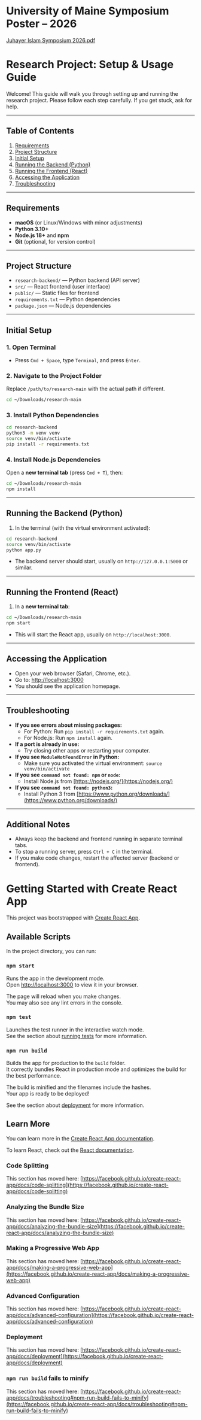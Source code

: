 # University of Maine Symposium Poster – 2026
[Juhayer Islam Symposium 2026.pdf](https://github.com/user-attachments/files/21745233/Juhayer.Islam.Symposium.2026.pdf)

# Research Project: Setup & Usage Guide

Welcome! This guide will walk you through setting up and running the research project. Please follow each step carefully. If you get stuck, ask for help.

---

## Table of Contents
1. [Requirements](#requirements)
2. [Project Structure](#project-structure)
3. [Initial Setup](#initial-setup)
4. [Running the Backend (Python)](#running-the-backend-python)
5. [Running the Frontend (React)](#running-the-frontend-react)
6. [Accessing the Application](#accessing-the-application)
7. [Troubleshooting](#troubleshooting)

---

## Requirements
- **macOS** (or Linux/Windows with minor adjustments)
- **Python 3.10+**
- **Node.js 18+** and **npm**
- **Git** (optional, for version control)

---

## Project Structure
- `research-backend/` — Python backend (API server)
- `src/` — React frontend (user interface)
- `public/` — Static files for frontend
- `requirements.txt` — Python dependencies
- `package.json` — Node.js dependencies

---

## Initial Setup

### 1. Open Terminal
- Press `Cmd + Space`, type `Terminal`, and press `Enter`.

### 2. Navigate to the Project Folder
Replace `/path/to/research-main` with the actual path if different.
```sh
cd ~/Downloads/research-main
```

### 3. Install Python Dependencies
```sh
cd research-backend
python3 -m venv venv
source venv/bin/activate
pip install -r requirements.txt
```

### 4. Install Node.js Dependencies
Open a **new terminal tab** (press `Cmd + T`), then:
```sh
cd ~/Downloads/research-main
npm install
```

---

## Running the Backend (Python)
1. In the terminal (with the virtual environment activated):
```sh
cd research-backend
source venv/bin/activate
python app.py
```
- The backend server should start, usually on `http://127.0.0.1:5000` or similar.

---

## Running the Frontend (React)
1. In a **new terminal tab**:
```sh
cd ~/Downloads/research-main
npm start
```
- This will start the React app, usually on `http://localhost:3000`.

---

## Accessing the Application
- Open your web browser (Safari, Chrome, etc.).
- Go to: [http://localhost:3000](http://localhost:3000)
- You should see the application homepage.

---

## Troubleshooting
- **If you see errors about missing packages:**
  - For Python: Run `pip install -r requirements.txt` again.
  - For Node.js: Run `npm install` again.
- **If a port is already in use:**
  - Try closing other apps or restarting your computer.
- **If you see `ModuleNotFoundError` in Python:**
  - Make sure you activated the virtual environment: `source venv/bin/activate`
- **If you see `command not found: npm` or `node`:**
  - Install Node.js from [https://nodejs.org/](https://nodejs.org/)
- **If you see `command not found: python3`:**
  - Install Python 3 from [https://www.python.org/downloads/](https://www.python.org/downloads/)

---

## Additional Notes
- Always keep the backend and frontend running in separate terminal tabs.
- To stop a running server, press `Ctrl + C` in the terminal.
- If you make code changes, restart the affected server (backend or frontend).



# Getting Started with Create React App

This project was bootstrapped with [Create React App](https://github.com/facebook/create-react-app).

## Available Scripts

In the project directory, you can run:

### `npm start`

Runs the app in the development mode.\
Open [http://localhost:3000](http://localhost:3000) to view it in your browser.

The page will reload when you make changes.\
You may also see any lint errors in the console.

### `npm test`

Launches the test runner in the interactive watch mode.\
See the section about [running tests](https://facebook.github.io/create-react-app/docs/running-tests) for more information.

### `npm run build`

Builds the app for production to the `build` folder.\
It correctly bundles React in production mode and optimizes the build for the best performance.

The build is minified and the filenames include the hashes.\
Your app is ready to be deployed!

See the section about [deployment](https://facebook.github.io/create-react-app/docs/deployment) for more information.

## Learn More

You can learn more in the [Create React App documentation](https://facebook.github.io/create-react-app/docs/getting-started).

To learn React, check out the [React documentation](https://reactjs.org/).

### Code Splitting

This section has moved here: [https://facebook.github.io/create-react-app/docs/code-splitting](https://facebook.github.io/create-react-app/docs/code-splitting)

### Analyzing the Bundle Size

This section has moved here: [https://facebook.github.io/create-react-app/docs/analyzing-the-bundle-size](https://facebook.github.io/create-react-app/docs/analyzing-the-bundle-size)

### Making a Progressive Web App

This section has moved here: [https://facebook.github.io/create-react-app/docs/making-a-progressive-web-app](https://facebook.github.io/create-react-app/docs/making-a-progressive-web-app)

### Advanced Configuration

This section has moved here: [https://facebook.github.io/create-react-app/docs/advanced-configuration](https://facebook.github.io/create-react-app/docs/advanced-configuration)

### Deployment

This section has moved here: [https://facebook.github.io/create-react-app/docs/deployment](https://facebook.github.io/create-react-app/docs/deployment)

### `npm run build` fails to minify

This section has moved here: [https://facebook.github.io/create-react-app/docs/troubleshooting#npm-run-build-fails-to-minify](https://facebook.github.io/create-react-app/docs/troubleshooting#npm-run-build-fails-to-minify)
